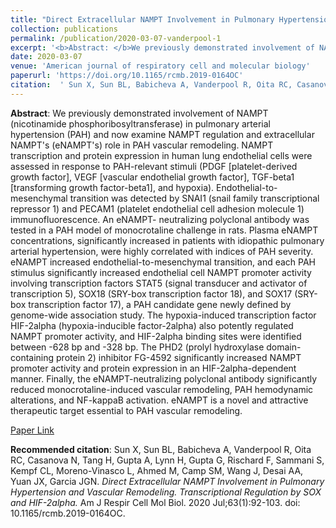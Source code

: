 ```yaml
--- 
title: "Direct Extracellular NAMPT Involvement in Pulmonary Hypertension and Vascular Remodeling. Transcriptional Regulation by SOX and HIF-2alpha." 
collection: publications 
permalink: /publication/2020-03-07-vanderpool-1 
excerpt: '<b>Abstract: </b>We previously demonstrated involvement of NAMPT (nicotinamide phosphoribosyltransferase) in pulmonary arterial hypertension (PAH) and now examine NAMPT regulation and extracellular NAMPT&apos;s (eNAMPT&apos;s) role in PAH vascular remodeling. NAMPT transcription and protein expression in human lung endothelial cells were assessed in response to PAH-relevant [...]' 
date: 2020-03-07 
venue: 'American journal of respiratory cell and molecular biology' 
paperurl: 'https://doi.org/10.1165/rcmb.2019-0164OC' 
citation:  ' Sun X, Sun BL, Babicheva A, Vanderpool R, Oita RC, Casanova N, Tang H, Gupta A, Lynn H, Gupta G, Rischard F, Sammani S, Kempf CL, Moreno-Vinasco L, Ahmed M, Camp SM, Wang J, Desai AA, Yuan JX, Garcia JGN. <i>Direct Extracellular NAMPT Involvement in Pulmonary Hypertension and Vascular Remodeling. Transcriptional Regulation by SOX and HIF-2alpha.</i> Am J Respir Cell Mol Biol. 2020 Jul;63(1):92-103. doi: 10.1165/rcmb.2019-0164OC.' 
--- 
```

<b>Abstract</b>:  We previously demonstrated involvement of NAMPT (nicotinamide phosphoribosyltransferase) in pulmonary arterial hypertension (PAH) and now examine NAMPT regulation and extracellular NAMPT's (eNAMPT&apos;s) role in PAH vascular remodeling. NAMPT transcription and protein expression in human lung endothelial cells were assessed in response to PAH-relevant stimuli (PDGF [platelet-derived growth factor], VEGF [vascular endothelial growth factor], TGF-beta1 [transforming growth factor-beta1], and hypoxia). Endothelial-to-mesenchymal transition was detected by SNAI1 (snail family transcriptional repressor 1) and PECAM1 (platelet endothelial cell adhesion molecule 1) immunofluorescence. An eNAMPT- neutralizing polyclonal antibody was tested in a PAH model of monocrotaline challenge in rats. Plasma eNAMPT concentrations, significantly increased in patients with idiopathic pulmonary arterial hypertension, were highly correlated with indices of PAH severity. eNAMPT increased endothelial-to-mesenchymal transition, and each PAH stimulus significantly increased endothelial cell NAMPT promoter activity involving transcription factors STAT5 (signal transducer and activator of transcription 5), SOX18 (SRY-box transcription factor 18), and SOX17 (SRY-box transcription factor 17), a PAH candidate gene newly defined by genome-wide association study. The hypoxia-induced transcription factor HIF-2alpha (hypoxia-inducible factor-2alpha) also potently regulated NAMPT promoter activity, and HIF-2alpha binding sites were identified between -628 bp and -328 bp. The PHD2 (prolyl hydroxylase domain- containing protein 2) inhibitor FG-4592 significantly increased NAMPT promoter activity and protein expression in an HIF-2alpha-dependent manner. Finally, the eNAMPT-neutralizing polyclonal antibody significantly reduced monocrotaline-induced vascular remodeling, PAH hemodynamic alterations, and NF-kappaB activation. eNAMPT is a novel and attractive therapeutic target essential to PAH vascular remodeling.  
 
[Paper Link](https://doi.org/10.1165/rcmb.2019-0164OC) 
 
<b>Recommended citation</b>:  Sun X, Sun BL, Babicheva A, Vanderpool R, Oita RC, Casanova N, Tang H, Gupta A, Lynn H, Gupta G, Rischard F, Sammani S, Kempf CL, Moreno-Vinasco L, Ahmed M, Camp SM, Wang J, Desai AA, Yuan JX, Garcia JGN. <i>Direct Extracellular NAMPT Involvement in Pulmonary Hypertension and Vascular Remodeling. Transcriptional Regulation by SOX and HIF-2alpha.</i> Am J Respir Cell Mol Biol. 2020 Jul;63(1):92-103. doi: 10.1165/rcmb.2019-0164OC. 
